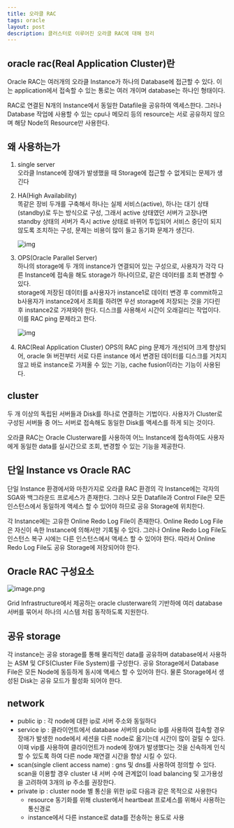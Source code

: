 ```yaml
---
title: 오라클 RAC
tags: oracle
layout: post
description: 클러스터로 이루어진 오라클 RAC에 대해 정리
---
```


## oracle rac(Real Application Cluster)란

Oracle RAC는 여러개의 오라클 Instance가 하나의 Database에 접근할 수 있다. 이는 application에서 접속할 수 있는 통로는 여러 개이며 database는 하나인 형태이다.

RAC로 연결된 N개의 Instance에서 동일한 Datafile을 공유하여 엑세스한다. 그러나 Database 작업에 사용할 수 있는 cpu나 메모리 등의 resource는 서로 공유하지 않으며 해당 Node의 Resource만 사용한다.

## 왜 사용하는가

1. single server  
   오라클 Instance에 장애가 발생했을 때 Storage에 접근할 수 없게되는 문제가 생긴다

2. HA(High Availability)  
   똑같은 장비 두개를 구축해서 하나는 실제 서비스(active), 하나는 대기 상태(standby)로 두는 방식으로 구성, 그래서 active 상태였던 서버가 고장나면 standby 상태의 서버가 즉시 active 상태로 바뀌어 투입되어 서비스 중단이 되지 않도록 조치하는 구성, 문제는 비용이 많이 들고 동기화 문제가 생긴다.

   ![img](https://blog.kakaocdn.net/dn/u4VBA/btqIrvDuDPk/V5KuXKlEojC8vgkEhAVeRK/img.png)

3. OPS(Oracle Parallel Server)  
   하나의 storage에 두 개의 instance가 연결되어 있는 구성으로, 사용자가 각각 다른 Instance에 접속을 해도 storage가 하나이므로, 같은 데이터를 조회 변경할 수 있다.  
   storage에 저장된 데이터를 a사용자가 instance1로 데이터 변경 후 commit하고 b사용자가 instance2에서 조회를 하려면 우선 storage에 저장되는 것을 기다린 후 instance2로 가져와야 한다. 디스크를 사용해서 시간이 오래걸리는 작업이다. 이를 RAC ping 문제라고 한다.

   ![img](https://blog.kakaocdn.net/dn/sL0YD/btqIggVzFkr/H53RdiQOsrenmLJ56ss60K/img.png)

4. RAC(Real Application Cluster)
   OPS의 RAC ping 문제가 개선되어 크게 향상되어, oracle 9i 버전부터 서로 다른 instance 에서 변경된 데이터를 디스크를 거치지 않고 바로 instance로 가져올 수 있는 기능, cache fusion이라는 기능이 사용된다.

## cluster

두 개 이상의 독립된 서버들과 Disk를 하나로 연결하는 기법이다. 사용자가 Cluster로 구성된 서버들 중 어느 서버로 접속해도 동일한 Disk를 액세스를 하게 되는 것이다.

오라클 RAC는 Oracle Clusterware를 사용하여 어느 Instance에 접속하여도 사용자에게 동일한 data를 실시간으로 조회, 변경할 수 있는 기능을 제공한다.

## 단일 Instance vs Oracle RAC

단일 Instance 환경에서와 마찬가지로 오라클 RAC 환경의 각 Instance에는 각자의 SGA와 백그라운드 프로세스가 존재한다. 그러나 모든 Datafile과 Control File은 모든 인스턴스에서 동일하게 액세스 할 수 있어야 하므로 공유 Storage에 위치한다.

각 Instance에는 고유한 Online Redo Log File이 존재한다. Online Redo Log File은 자신이 속한 Instance에 의해서만 기록될 수 있다. 그러나 Online Redo Log File도 인스턴스 복구 시에는 다른 인스턴스에서 액세스 할 수 있어야 한다. 따라서 Online Redo Log File도 공유 Storage에 저장되어야 한다.

## Oracle RAC 구성요소

![image.png](https://user-images.githubusercontent.com/37204770/224528612-6c9fcddb-63a5-42ad-9edc-2b4d6f1517e5.png)

Grid Infrastructure에서 제공하는 oracle clusterware의 기반하에 여러 database 서버를 묶어서 하나의 시스템 처럼 동작하도록 지원한다.

## 공유 storage

각 instance는 공유 storage를 통해 물리적인 data를 공유하며 database에서 사용하는 ASM 및 CFS(Cluster File System)를 구성한다. 공유 Storage에서 Database File은 모든 Node에 동등하게 동시에 액세스 할 수 있어야 한다. 물론 Storage에서 생성된 Disk는 공유 모드가 활성화 되어야 한다.

## network

- public ip : 각 node에 대한 ip로 서버 주소와 동일하다
- service ip : 클라이언트에서 database 서버의 public ip를 사용하여 접속할 경우 장애가 발생한 node에서 세션을 다른 node로 옮기는데 시간이 많이 걸릴 수 있다. 이때 vip를 사용하여 클라이언트가 node에 장애가 발생했다는 것을 신속하게 인식할 수 있도록 하여 다른 node 재연결 시간을 향상 시킬 수 있다.
- scan(single client access name) : gns 및 dns를 사용하여 정의할 수 있다. scan을 이용할 경우 cluster 내 서버 수에 관계없이 load balancing 및 고가용성을 고려하여 3개의 ip 주소를 권장한다.
- private ip : cluster node 별 통신을 위한 ip로 다음과 같은 목적으로 사용한다
  - resource 동기화를 위해 cluster에서 heartbeat 프로세스를 위해사 사용하는 통신경로
  - instance에서 다른 instance로 data를 전송하는 용도로 사용


